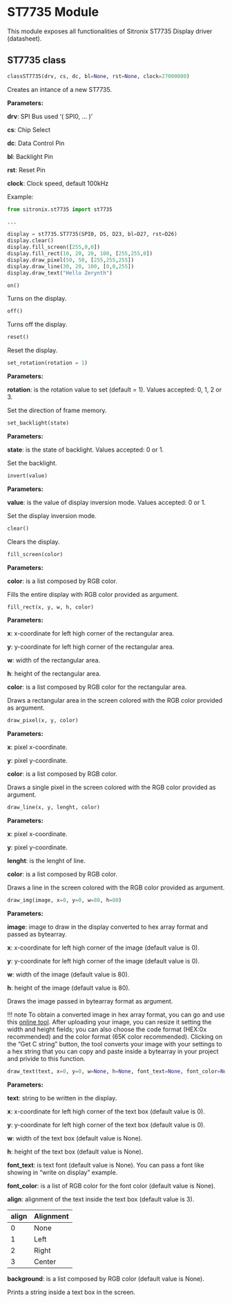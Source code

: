 # ST7735 Module

This module exposes all functionalities of Sitronix ST7735 Display driver (datasheet).

## ST7735 class

```py
classST7735(drv, cs, dc, bl=None, rst=None, clock=27000000)
```

Creates an intance of a new ST7735.

**Parameters:**		

**drv**: SPI Bus used ‘( SPI0, ... )’

**cs**: Chip Select

**dc**: Data Control Pin

**bl**: Backlight Pin

**rst**: Reset Pin

**clock**: Clock speed, default 100kHz

Example:

```py
from sitronix.st7735 import st7735

...

display = st7735.ST7735(SPI0, D5, D23, bl=D27, rst=D26)
display.clear()
display.fill_screen([255,0,0])
display.fill_rect(10, 20, 20, 100, [255,255,0])
display.draw_pixel(50, 50, [255,255,255])
display.draw_line(30, 20, 100, [0,0,255])
display.draw_text("Hello Zerynth")
```

```py
on()
```

Turns on the display.

```py
off()
```

Turns off the display.

```py
reset()
```

Reset the display.

```py
set_rotation(rotation = 1)
```

**Parameters:**

**rotation**: is the rotation value to set (default = 1). Values accepted: 0, 1, 2 or 3.

Set the direction of frame memory.

```py
set_backlight(state)
```

**Parameters:**

**state**: is the state of backlight. Values accepted: 0 or 1.

Set the backlight.

```py
invert(value)
```

**Parameters:**
	
**value**: is the value of display inversion mode. Values accepted: 0 or 1.

Set the display inversion mode.

```py
clear()
```

Clears the display.

```py
fill_screen(color)
```

**Parameters:**

**color**: is a list composed by RGB color.

Fills the entire display with RGB color provided as argument.

```py
fill_rect(x, y, w, h, color)
```

**Parameters:**

**x**: x-coordinate for left high corner of the rectangular area.

**y**: y-coordinate for left high corner of the rectangular area.

**w**: width of the rectangular area.

**h**: height of the rectangular area.

**color**: is a list composed by RGB color for the rectangular area.

Draws a rectangular area in the screen colored with the RGB color provided as argument.

```py
draw_pixel(x, y, color)
```

**Parameters:**	

**x**: pixel x-coordinate.

**y**: pixel y-coordinate.

**color**: is a list composed by RGB color.

Draws a single pixel in the screen colored with the RGB color provided as argument.

```py
draw_line(x, y, lenght, color)
```

**Parameters:**

**x**: pixel x-coordinate.

**y**: pixel y-coordinate.

**lenght**: is the lenght of line.

**color**: is a list composed by RGB color.

Draws a line in the screen colored with the RGB color provided as argument.

```py
draw_img(image, x=0, y=0, w=80, h=80)
```

**Parameters:**	

**image**: image to draw in the display converted to hex array format and passed as bytearray.

**x**: x-coordinate for left high corner of the image (default value is 0).

**y**: y-coordinate for left high corner of the image (default value is 0).

**w**: width of the image (default value is 80).

**h**: height of the image (default value is 80).

Draws the image passed in bytearray format as argument.

!!! note
    To obtain a converted image in hex array format, you can go and use this [online tool](http://www.digole.com/tools/PicturetoC_Hex_converter.php).
    After uploading your image, you can resize it setting the width and height fields; you can also choose the code format (HEX:0x recommended) and the color format (65K color recommended).
    Clicking on the “Get C string” button, the tool converts your image with your settings to a hex string that you can copy and paste inside a bytearray in your project and privide to this function.

```py
draw_text(text, x=0, y=0, w=None, h=None, font_text=None, font_color=None, align=3, background=None)
```

**Parameters:**

**text**: string to be written in the display.

**x**: x-coordinate for left high corner of the text box (default value is 0).

**y**: y-coordinate for left high corner of the text box (default value is 0).

**w**: width of the text box (default value is None).

**h**: height of the text box (default value is None).

**font_text**: is text font (default value is None). You can pass a font like showing in “write on display” example.

**font_color**: is a list of RGB color for the font color (default value is None).

**align**: alignment of the text inside the text box (default value is 3).

| align | Alignment |
|-------|-----------|
| 0     | None      |
| 1     | Left      |
| 2     | Right     |
| 3     | Center    |

**background**: is a list composed by RGB color (default value is None).

Prints a string inside a text box in the screen.

